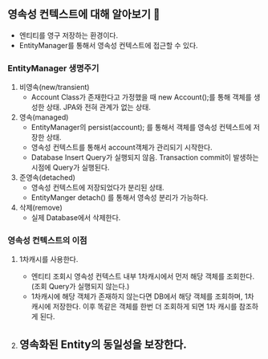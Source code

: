 ## 영속성 컨텍스트에 대해 알아보기 👀

- 엔티티를 영구 저장하는 환경이다.
- EntityManager를 통해서 영속성 컨텍스트에 접근할 수 있다.


### EntityManager 생명주기
1. 비영속(new/transient)
    - Account Class가 존재한다고 가정했을 때 new Account();를 통해 객체를 생성한 상태. JPA와 전혀 관계가 없는 상태.
2. 영속(managed)
    - EntityManager의 persist(account); 를 통해서  객체를 영속성 컨텍스트에 저장한 상태.
    - 영속성 컨텍스트를 통해서 account객체가 관리되기 시작한다.
    - Database Insert Query가 실행되지 않음. Transaction commit이 발생하는 시점에 Query가 실행된다.
3. 준영속(detached)
    - 영속성 컨텍스트에 저장되었다가 분리된 상태.
    - EntityManger detach() 를 통해서 영속성 분리가 가능하다.
4. 삭제(remove)
    - 실제 Database에서 삭제한다.

### 영속성 컨텍스트의 이점

1. 1차캐시를 사용한다.
    - 엔티티 조회시 영속성 컨텍스트 내부 1차캐시에서 먼저 해당 객체를 조회한다. (조회 Query가 실행되지 않는다.)
    - 1차캐시에 해당 객체가 존재하지 않는다면 DB에서 해당 객체를 조회하며, 1차캐시에 저장한다. 이후 똑같은 객체를 한번 더 조회하게 되면 1차 캐시를 참조하게 된다.

2. 영속화된 Entity의 동일성을 보장한다.
    - 